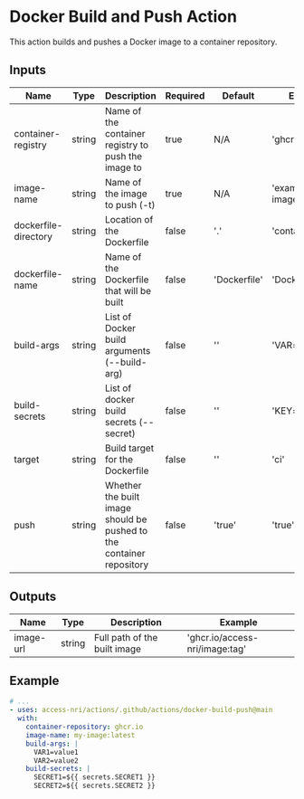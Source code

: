 # Docker Build and Push Action

This action builds and pushes a Docker image to a container repository.

## Inputs

| Name | Type | Description | Required | Default | Example |
| ---- | ---- | ----------- | -------- | ------- | ------- |
| container-registry | string | Name of the container registry to push the image to | true | N/A | 'ghcr.io' |
| image-name | string | Name of the image to push (-t) | true | N/A | 'example-image:latest' |
| dockerfile-directory | string | Location of the Dockerfile | false | '.' | 'containers/' |
| dockerfile-name | string | Name of the Dockerfile that will be built | false | 'Dockerfile' | 'Dockerfile.prod' |
| build-args | string | List of Docker build arguments (--build-arg) | false | '' | 'VAR=value' |
| build-secrets | string | List of docker build secrets (--secret) | false | '' | 'KEY=abcd' |
| target | string | Build target for the Dockerfile | false | '' | 'ci' |
| push | string | Whether the built image should be pushed to the container repository | false | 'true' | 'true' |

## Outputs

| Name | Type | Description | Example |
| ---- | ---- | ----------- | ------- |
| image-url| string | Full path of the built image | 'ghcr.io/access-nri/image:tag' |

## Example

```yaml
# ...
- uses: access-nri/actions/.github/actions/docker-build-push@main
  with:
    container-repository: ghcr.io
    image-name: my-image:latest
    build-args: |
      VAR1=value1
      VAR2=value2
    build-secrets: |
      SECRET1=${{ secrets.SECRET1 }}
      SECRET2=${{ secrets.SECRET2 }}
```
